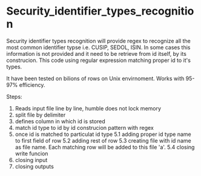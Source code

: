 # Security_identifier_types_recognition

Security identifier types recognition will provide regex to recognize all the most common identifier typse i.e. CUSIP, SEDOL, ISIN. 
In some cases this information is not provided and it need to be retrieve from id itself, by its construcion.
This code using regular expression matching proper id to it's types.

It have been tested on bilions of rows on Unix envirnoment. Works with 95-97% efficiency.

Steps:
1. Reads input file line by line, humble does not lock memory
2. split file by delimiter
3. defines column in which id is stored
4. match id type to id by id construcion pattern with regex
5. once id is matched to particulat id type
  5.1 adding proper id type name to first field of row
  5.2 adding rest of row
  5.3 creating file with id name as file name. Each matching row will be added to this file 'a'.
  5.4 closing write funcion
6. closing input
7. closing outputs
